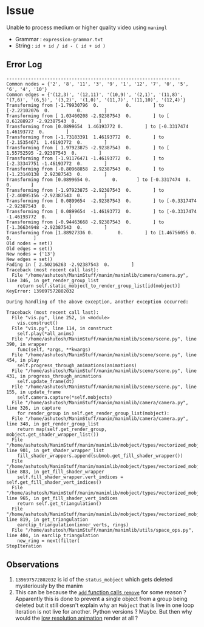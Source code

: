 # Issue
Unable to process medium or higher quality video using `manimgl`

* Grammar : `expression-grammar.txt`
* String : `id + id / id - ( id + id )`

## Error Log

```
----------------------------------------------------------------
Common nodes = {'2', '8', '11', '3', '9', '1', '12', '7', '0', '5', '6', '4', '10'}
Common edges = {'(12,3)', '(12,11)', '(10,9)', '(2,1)', '(11,8)', '(7,6)', '(6,5)', '(3,2)', '(1,0)', '(11,7)', '(11,10)', '(12,4)'}
Transforming from [-1.79930796  0.          0.        ] to [-2.22102076  0.          0.        ]
Transforming from [ 1.03460208 -2.92387543  0.        ] to [ 0.61288927 -2.92387543  0.        ]
Transforming from [0.0899654  1.46193772 0.        ] to [-0.3317474   1.46193772  0.        ]
Transforming from [-1.73183391  1.46193772  0.        ] to [-2.15354671  1.46193772  0.        ]
Transforming from [ 1.97923875 -2.92387543  0.        ] to [ 1.55752595 -2.92387543  0.        ]
Transforming from [-1.91176471 -1.46193772  0.        ] to [-2.33347751 -1.46193772  0.        ]
Transforming from [-0.80968858  2.92387543  0.        ] to [-1.23140138  2.92387543  0.        ]
Transforming from [0.0899654 0.        0.       ] to [-0.3317474  0.         0.       ]
Transforming from [-1.97923875 -2.92387543  0.        ] to [-2.40095156 -2.92387543  0.        ]
Transforming from [ 0.0899654  -2.92387543  0.        ] to [-0.3317474  -2.92387543  0.        ]
Transforming from [ 0.0899654  -1.46193772  0.        ] to [-0.3317474  -1.46193772  0.        ]
Transforming from [-0.94463668 -2.92387543  0.        ] to [-1.36634948 -2.92387543  0.        ]
Transforming from [1.88927336 0.         0.        ] to [1.46756055 0.         0.        ]
Old nodes = set()
Old edges = set()
New nodes = {'13'}
New edges = set()
Fading in [ 2.50216263 -2.92387543  0.        ]
Traceback (most recent call last):                                                   
  File "/home/ashutosh/ManimStuff/manim/manimlib/camera/camera.py", line 346, in get_render_group_list
    return self.static_mobject_to_render_group_list[id(mobject)]
KeyError: 139697572802032

During handling of the above exception, another exception occurred:

Traceback (most recent call last):
  File "vis.py", line 252, in <module>
    vis.construct()
  File "vis.py", line 114, in construct
    self.play(*all_anims)
  File "/home/ashutosh/ManimStuff/manim/manimlib/scene/scene.py", line 390, in wrapper
    func(self, *args, **kwargs)
  File "/home/ashutosh/ManimStuff/manim/manimlib/scene/scene.py", line 454, in play
    self.progress_through_animations(animations)
  File "/home/ashutosh/ManimStuff/manim/manimlib/scene/scene.py", line 431, in progress_through_animations
    self.update_frame(dt)
  File "/home/ashutosh/ManimStuff/manim/manimlib/scene/scene.py", line 155, in update_frame
    self.camera.capture(*self.mobjects)
  File "/home/ashutosh/ManimStuff/manim/manimlib/camera/camera.py", line 326, in capture
    for render_group in self.get_render_group_list(mobject):
  File "/home/ashutosh/ManimStuff/manim/manimlib/camera/camera.py", line 348, in get_render_group_list
    return map(self.get_render_group, mobject.get_shader_wrapper_list())
  File "/home/ashutosh/ManimStuff/manim/manimlib/mobject/types/vectorized_mobject.py", line 901, in get_shader_wrapper_list
    fill_shader_wrappers.append(submob.get_fill_shader_wrapper())
  File "/home/ashutosh/ManimStuff/manim/manimlib/mobject/types/vectorized_mobject.py", line 883, in get_fill_shader_wrapper
    self.fill_shader_wrapper.vert_indices = self.get_fill_shader_vert_indices()
  File "/home/ashutosh/ManimStuff/manim/manimlib/mobject/types/vectorized_mobject.py", line 965, in get_fill_shader_vert_indices
    return self.get_triangulation()
  File "/home/ashutosh/ManimStuff/manim/manimlib/mobject/types/vectorized_mobject.py", line 819, in get_triangulation
    earclip_triangulation(inner_verts, rings)
  File "/home/ashutosh/ManimStuff/manim/manimlib/utils/space_ops.py", line 404, in earclip_triangulation
    new_ring = next(filter(
StopIteration
```

## Observations
1. `139697572802032` is id of the `status_mobject` which gets deleted mysteriously by the manim
2. This can be because the [`add` function calls `remove`](https://github.com/3b1b/manim/blob/9d1c8df095b47b14e5e3143655feb9a52671333e/manimlib/scene/scene.py#L204) for some reason ? Apparently this is done to prevent a single object from a group being deleted but it still doesn't explain why an `Mobject` that is live in one loop iteration is not live for another. Python versions ? Maybe. But then why would the [low resolution animation](progress_samples/ComplexEqn.mp4) render at all ?
